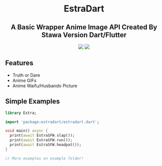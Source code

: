 <h1 align="center">
    EstraDart
</h1>

<h2 align="center">
    A Basic Wrapper Anime Image API Created By Stawa Version Dart/Flutter
</h2>
<p align="center">
<a href="https://stawa.gitbook.io/estraapi-documentation/"><img src ="https://img.shields.io/badge/Estra--API-Documentation-brightgreen?style=for-the-badge"></a>
<a href="https://pub.dev/packages/estradart/"><img src ="https://img.shields.io/badge/Package-EstraDart-blue?style=for-the-badge"></a>
</p>

## Features

- Truth or Dare
- Anime GIFs
- Anime Waifu/Husbando Picture

## Simple Examples

```dart
library Estra;

import 'package:estradart/estradart.dart';

void main() async {
  print(await EstraSFW.slap());
  print(await EstraSFW.run());
  print(await EstraSFW.headpat());
}

// More examples on example folder!
```
